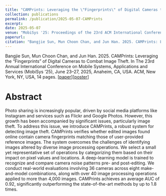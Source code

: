 ```yaml
---
title: "CAMPrints: Leveraging the \"Fingerprints\" of Digital Cameras to Combat Image Theft"
collection: publications
permalink: /publication/2025-05-07-CAMPrints
excerpt: 
date: 2025-05-07
venue: "MobiSys '25: Proceedings of the 23rd ACM International Conference on Mobile Systems, Applications, and Services"
paperurl: 
citation: "Bangjie Sun, Mun Choon Chan, and Jun Han. 2025. CAMPrints: Leveraging the “Fingerprints” of Digital Cameras to Combat Image Theft. In The 23rd Annual International Conference on Mobile Systems, Applications and Services (MobiSys ’25), June 23–27, 2025, Anaheim, CA, USA. ACM, New York, NY, USA, 14 pages."
---
```

Bangjie Sun, Mun Choon Chan, and Jun Han. 2025. CAMPrints: Leveraging the “Fingerprints” of Digital Cameras to Combat Image Theft. In The 23rd Annual International Conference on Mobile Systems, Applications and Services (MobiSys ’25), June 23–27, 2025, Anaheim, CA, USA. ACM, New York, NY, USA, 14 pages. \[[paper](https://sunbangjie.github.io/files/CAMPrints.pdf)\]\[[poster](https://sunbangjie.github.io/files/CAMPrintsPoster.pdf)\]


Abstract
=====
Photo sharing is increasingly popular, driven by social media platforms like Instagram and services such as Flickr and Google Photos. However, this growth has been accompanied by significant issues, particularly image theft. To address this issue, we introduce CAMPrints, a robust system for detecting image theft. CAMPrints verifies whether edited images found online contain camera fingerprints matching those of user-provided reference images. The system overcomes the challenges of identifying images altered by diverse image processing operations. We select a small yet representative set of operations by categorizing them based on their impact on pixel values and locations. A deep-learning model is trained to recognize and compare camera noise patterns pre- and post-editing. We conduct real-world evaluations involving 36 cameras across eight make-and-model combinations, along with over 40 image processing operations applied to more than 4,000 images. CAMPrints achieves an average AUC of 0.92, significantly outperforming the state-of-the-art methods by up to 1.8 times.